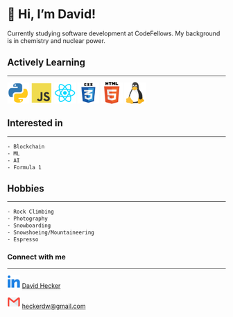 #  👋   Hi, I’m David!

Currently studying software development at CodeFellows. 
My background is in chemistry and nuclear power.

##  Actively Learning

<hr>
<img src="img/python.png" width=50/> <img src="img/js.png" width=50/> <img src="img/react.png" width=50/> <img src="img/css.png" width=50/> <img src="img/html.png" width=50/> <img src="img/linux.png" width=50/>

## Interested in
<hr>

    - Blockchain
    - ML
    - AI
    - Formula 1

## Hobbies 

<hr>

    - Rock Climbing
    - Photography
    - Snowboarding
    - Snowshoeing/Mountaineering
    - Espresso

### Connect with me

<hr>

   <img src="img/linkedin.png" width=30/> [David Hecker](https://www.linkedin.com/in/david-hecker/)

  <img src="img/gmail.png" width=30/> heckerdw@gmail.com


<!---
heckerdavid/heckerdavid is a ✨ special ✨ repository because its `README.md` (this file) appears on your GitHub profile.
You can click the Preview link to take a look at your changes.
--->
